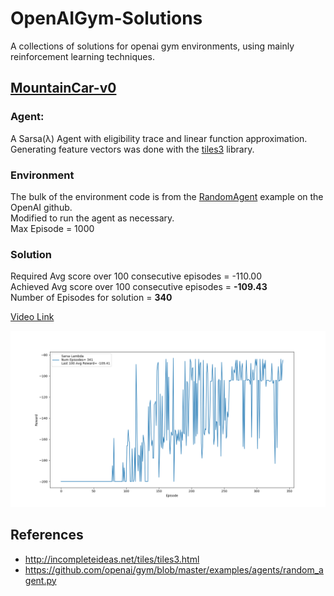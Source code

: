 # OpenAIGym-Solutions
A collections of solutions for openai gym environments, using mainly reinforcement learning techniques.

## [MountainCar-v0](https://github.com/amohamed11/OpenAIGym-Solutions/tree/master/MountainCar)  

### Agent:
A Sarsa(λ) Agent with eligibility trace and linear function approximation.  
Generating feature vectors was done with the [tiles3](http://incompleteideas.net/tiles/tiles3.html) library.

### Environment 
The bulk of the environment code is from the [RandomAgent](https://github.com/openai/gym/blob/master/examples/agents/random_agent.py) example on the OpenAI github.   
Modified to run the agent as necessary.  
Max Episode = 1000  

### Solution 
Required Avg score over 100 consecutive episodes = -110.00   
Achieved Avg score over 100 consecutive episodes = **-109.43**   
Number of Episodes for solution = **340**

[Video Link](https://streamable.com/sro3q)

![](https://github.com/amohamed11/OpenAIGym-Solutions/blob/master/MountainCar/rewardPerEpisode.png)


## References
* http://incompleteideas.net/tiles/tiles3.html
* https://github.com/openai/gym/blob/master/examples/agents/random_agent.py
